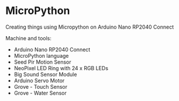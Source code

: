# MicroPython
Creating things using Micropython on Arduino Nano RP2040 Connect

Machine and tools:
- Arduino Nano RP2040 Connect
- MicroPython language
- Seed Pir Motion Sensor
- NeoPixel LED Ring with 24 x RGB LEDs
- Big Sound Sensor Module
- Arduino Servo Motor
- Grove - Touch Sensor
- Grove - Water Sensor
